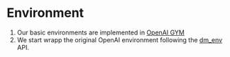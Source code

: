# Environment

1. Our basic environments are implemented in [OpenAI GYM](https://gym.openai.com/docs/)
2. We start wrapp the original OpenAI environment following the [dm_env](https://github.com/deepmind/dm_env/blob/master/docs/index.md) API.

